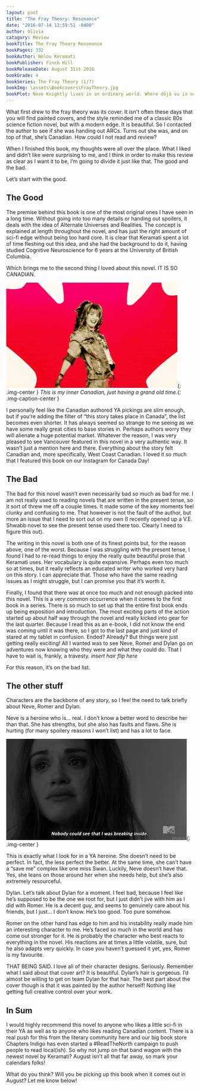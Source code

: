 ```yaml
---
layout: post
title: "The Fray Theory: Resonance"
date: "2016-07-14 12:59:51 -0400"
author: Olivia
catagory: Review
bookTitle: The Fray Theory Resonance
bookPages: 332
bookAuthor: Nelou Keramati
bookPublisher: Finch Hill
bookReleaseDate: August 31st 2016
bookGrade: 4
bookSeries: The Fray Theory (1/?)
bookImg: \assets\Bookcovers\FrayTheory.jpg
bookPlot: Neve Knightly lives in an ordinary world. Where déjà vu is nothing more than a mind-trick. Where premonitions are dismissed as mere coincidence. Where no one thinks twice about the glitches in their reality. Neve Knightly is living a lie. But when her nightmare of a tragedy comes true the very next day, she can no longer seek solace in self-deception. The glossy enamel has been shattered, and she has caught a glimpse of what slithers just beneath the surface.<br> <sup>Adapted from &#58; GoodReads</sup>
---
```

What first drew to the fray theory was its cover. It isn't often these days that you will find painted covers, and the style reminded me of a classic 80s science fiction novel, but with a modern edge. It is beautiful. So I contacted the author to see if she was handing out ARCs. Turns out she was, and on top of that, she’s Canadian. How could I not read and review?
<!--more-->
When I finished this book, my thoughts were all over the place. What I liked and didn’t like were surprising to me, and I think in order to make this review as clear as I want it to be, I’m going to divide it just like that. The good and the bad.

Let’s start with the good.

## The Good

The premise behind this book is one of the most original ones I have seen in a long time. Without going into too many details or handing out spoilers, it deals with the idea of Alternate Universes and Realities. The concept is explained at length throughout the novel, and has just the right amount of sci-fi edge without being too hard core. It is clear that Keramati spent a lot of time fleshing out this idea, and she had the background to do it, having studied Cognitive Neuroscience for 6 years at the University of British Columbia.

Which brings me to the second thing I loved about this novel. IT IS SO CANADIAN.

![My inner Canadian losing it](\assets\gifs\canada.gif){: .img-center }
*This is my inner Canadian, just having a grand old time.*{: .img-caption-center }

I personally feel like the Canadian authored YA pickings are slim enough, but if you’re adding the filter of “this story takes place in Canada”, the list becomes even shorter. It has always seemed so strange to me seeing as we have some really great cities to base stories in. Perhaps authors worry they will alienate a huge potential market. Whatever the reason, I was very pleased to see Vancouver featured in this novel in a very authentic way. It wasn’t just a mention here and there. Everything about the story felt Canadian and, more specifically, West Coast Canadian. I loved it so much that I featured this book on our Instagram for Canada Day!

## The Bad

The bad for this novel wasn’t even necessarily bad so much as bad for me. I am not really used to reading novels that are written in the present tense, so it sort of threw me off a couple times. It made some of the key moments feel clunky and confusing to me. That however is not the fault of the author, but more an issue that I need to sort out on my own (I recently opened up a V.E. Shwabb novel to see the present tense used there too. Clearly I need to figure this out).

The writing in this novel is both one of its finest points but, for the reason above, one of the worst. Because I was struggling with the present tense, I found I had to re-read things to enjoy the really quite beautiful prose that Keramati uses. Her vocabulary is quite expansive. Perhaps even too much so at times, but it really reflects an educated writer who worked very hard on this story. I can appreciate that. Those who have the same reading issues as I might struggle, but I can promise you that it’s worth it.

Finally, I found that there was at once too much and not enough packed into this novel. This is a very common occurrence when it comes to the first book in a series. There is so much to set up that the entire first book ends up being exposition and introduction. The most exciting parts of the action started up about half way through the novel and really kicked into gear for the last quarter. Because I read this as an e-book, I did not know the end was coming until it was there, so I got to the last page and just kind of stared at my tablet in confusion. Ended? Already? But things were just getting really exciting! All I wanted was to see Neve, Romer and Dylan go on adventures now knowing who they were and what they could do. That I have to wait is, frankly, a travesty. *insert hair flip here*

For this reason, it’s on the bad list.

## The other stuff

Characters are the backbone of any story, so I feel the need to talk briefly about Neve, Romer and Dylan.

Neve is a heroine who is… real. I don’t know a better word to describe her than that. She has strengths, but she also has faults and flaws. She is hurting (for many spoilery reasons I won’t list) and has a lot to face.

![Broken inside](\assets\gifs\breakinginside.gif){: .img-center }

This is exactly what I look for in a YA heroine. She doesn’t need to be perfect. In fact, the less perfect the better. At the same time, she can’t have a “save me” complex like one miss Swan. Luckily, Neve doesn’t have that. Yes, she leans on those around her when she needs help, but she’s also extremely resourceful.

Dylan. Let’s talk about Dylan for a moment. I feel bad, because I feel like he’s supposed to be the one we root for, but I just didn’t jive with him as I did with Romer. He is a decent guy, and seems to genuinely care about his friends, but I just… I don’t know. He’s too good. Too pure somehow.

Romer on the other hand has edge to him and his instability really made him an interesting character to me. He’s faced so much in the world and has come out stronger for it. He is probably the character who best reacts to everything in the novel. His reactions are at times a little volatile, sure, but he also adapts very quickly. In case you haven’t guessed it yet, yes, Romer is my favourite.

THAT BEING SAID. I love all of their character designs. Seriously. Remember what I said about that cover art? It is beautiful. Dylan’s hair is gorgeous. I’d almost be willing to get on team Dylan for that hair. The best part about the cover though is that it was painted by the author herself! Nothing like getting full creative control over your work.

## In Sum

I would highly recommend this novel to anyone who likes a little sci-fi in their YA as well as to anyone who likes reading Canadian content. There is a real push for this from the literary community here and our big book store Chapters Indigo has even started a #ReadTheNorth campaign to push people to read local(ish). So why not jump on that band wagon with the newest novel by Keramati? August isn’t all that far away, so mark your calendars folks!

What do you think? Will you be picking up this book when it comes out in August? Let me know below!

